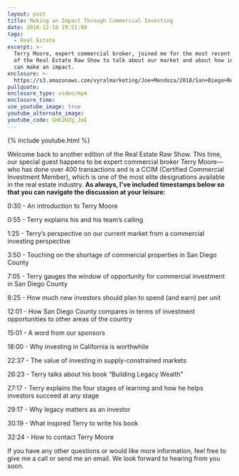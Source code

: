 ```yaml
---
layout: post
title: Making an Impact Through Commercial Investing
date: 2018-12-10 19:51:00
tags:
  - Real Estate
excerpt: >-
  Terry Moore, expert commercial broker, joined me for the most recent episode
  of the Real Estate Raw Show to talk about our market and about how investors
  can make an impact.
enclosure: >-
  https://s3.amazonaws.com/vyralmarketing/Joe+Mendoza/2018/San+Diego+Real+Estate-+Terry+Moore.mp4
pullquote:
enclosure_type: video/mp4
enclosure_time:
use_youtube_image: true
youtube_alternate_image:
youtube_code: GH62HZg_JxE
---
```


{% include youtube.html %}

Welcome back to another edition of the Real Estate Raw Show. This time, our special guest happens to be expert commercial broker Terry Moore—who has done over 400 transactions and is a CCIM (Certified Commercial Investment Member), which is one of the most elite designations available in the real estate industry. **As always, I've included timestamps below so that you can navigate the discussion at your leisure:**

0:30 - An introduction to Terry Moore

0:55 - Terry explains his and his team’s calling

1:25 - Terry’s perspective on our current market from a commercial investing perspective

3:50 - Touching on the shortage of commercial properties in San Diego County

7:05 - Terry gauges the window of opportunity for commercial investment in San Diego County

8:25 - How much new investors should plan to spend (and earn) per unit

12:01 - How San Diego County compares in terms of investment opportunities to other areas of the country

15:01 - A word from our sponsors

18:00 - Why investing in California is worthwhile

22:37 - The value of investing in supply-constrained markets

26:23 - Terry talks about his book “Building Legacy Wealth”

27:17 - Terry explains the four stages of learning and how he helps investors succeed at any stage

29:17 - Why legacy matters as an investor

30:19 - What inspired Terry to write his book

32:24 - How to contact Terry Moore

If you have any other questions or would like more information, feel free to give me a call or send me an email. We look forward to hearing from you soon.